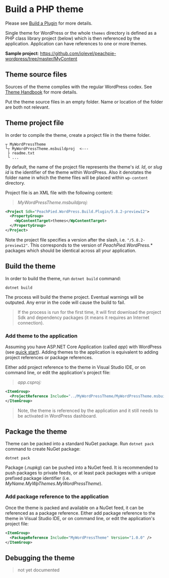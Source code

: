 # Build a PHP theme

Please see [Build a Plugin](build-php-plugin) for more details.

Single theme for WordPress or the whole `themes` directory is defined as a PHP class library project (below) which is then referenced by the application. Application can have references to one or more themes.

**Sample project**: https://github.com/iolevel/peachpie-wordpress/tree/master/MyContent

## Theme source files

Sources of the theme complies with the regular WordPress codex. See [Theme Handbook](https://developer.wordpress.org/themes/) for more details.

Put the theme source files in an empty folder. Name or location of the folder are both not relevant.

## Theme project file

In order to compile the theme, create a project file in the theme folder.

```shell
┬ MyWordPressTheme
└┬ MyWordPressTheme.msbuildproj  <---
 ├ readme.txt
 └ ...
```

By default, the name of the project file represents the theme's *id*. *Id*, or *slug id* is the identifier of the theme within WordPress. Also it denotates the folder name in which the theme files will be placed within `wp-content` directory.

Project file is an XML file with the following content:

> *MyWordPressTheme.msbuildproj:*
```xml
<Project Sdk="PeachPied.WordPress.Build.Plugin/5.8.2-preview12">
  <PropertyGroup>
    <WpContentTarget>themes</WpContentTarget>
  </PropertyGroup>
</Project>
```

Note the project file specifies a version after the slash, i.e. `"/5.8.2-preview12"`. This corresponds to the version of *PeachPied.WordPress.** packages which should be identical across all your application.

## Build the theme

In order to build the theme, run `dotnet build` command:

```shell
dotnet build
```

The process will build the theme project. Eventual warnings will be outputed. Any error in the code will cause the build to fail.

> If the process is run for the first time, it will first download the project Sdk and dependency packages (it means it requires an Internet connection).

### Add theme to the application

Assuming you have ASP.NET Core Application (called *app*) with WordPress (see [quick start](../overview/#quick-start)). Adding themes to the application is equivalent to adding project references or package references.

Either add project reference to the theme in Visual Studio IDE, or on command line, or edit the application's project file:

> *app.csproj:*
```xml
<ItemGroup>
  <ProjectReference Include="../MyWordPressTheme/MyWordPressTheme.msbuildproj" />
</ItemGroup>
```

> Note, the theme is referenced by the application and it still needs to be activated in WordPress dashboard.

## Package the theme

Theme can be packed into a standard NuGet package. Run `dotnet pack` command to create NuGet package:

```shell
dotnet pack
```

Package (*.nupkg*) can be pushed into a NuGet feed. It is recommended to push packages to private feeds, or at least pack packages with a unique prefixed package identifier (i.e. *MyName.MyWpThemes.MyWordPressTheme*).

### Add package reference to the application

Once the theme is packed and available on a NuGet feed, it can be referenced as a package reference. Either add package reference to the theme in Visual Studio IDE, or on command line, or edit the application's project file:

```xml
<ItemGroup>
  <PackageReference Include="MyWordPressTheme" Version="1.0.0" />
</ItemGroup>
```

## Debugging the theme

> not yet documented